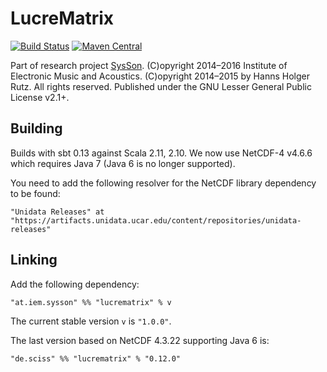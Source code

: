 # LucreMatrix

[![Build Status](https://travis-ci.org/iem-projects/LucreMatrix.svg?branch=master)](https://travis-ci.org/iem-projects/LucreMatrix)
[![Maven Central](https://maven-badges.herokuapp.com/maven-central/de.sciss/lucrematrix_2.11/badge.svg)](https://maven-badges.herokuapp.com/maven-central/de.sciss/lucrematrix_2.11)

Part of research project [SysSon](http://sysson.kug.ac.at/). (C)opyright 2014&ndash;2016 Institute of Electronic Music and Acoustics. (C)opyright 2014&ndash;2015 by Hanns Holger Rutz. All rights reserved. Published under the GNU Lesser General Public License v2.1+.

## Building

Builds with sbt 0.13 against Scala 2.11, 2.10. We now use NetCDF-4 v4.6.6 which requires Java 7 (Java 6 is no longer supported).

You need to add the following resolver for the NetCDF library dependency to be found:

    "Unidata Releases" at "https://artifacts.unidata.ucar.edu/content/repositories/unidata-releases"

## Linking

Add the following dependency:

    "at.iem.sysson" %% "lucrematrix" % v

The current stable version `v` is `"1.0.0"`.

The last version based on NetCDF 4.3.22 supporting Java 6 is:

    "de.sciss" %% "lucrematrix" % "0.12.0"
